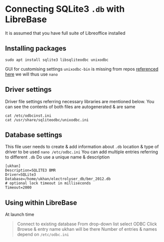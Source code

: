 # Connecting SQLite3 `.db` with LibreBase
It is assumed that you have full suite of Libreoffice installed

## Installing packages
```
sudo apt install sqlite3 libsqliteodbc unixodbc
```
GUI for customising settings `unixodbc-bin` is missing from repos [referenced here](https://wiki.openoffice.org/wiki/Documentation/How_Tos/Using_SQLite_With_OpenOffice.org) we will thus use `nano`

## Driver settings
Driver file settings referring necessary libraries are mentioned below. You can see the contents of both files are autogenerated & are same
```
cat /etc/odbcinst.ini
cat /usr/share/sqliteodbc/unixodbc.ini
```
## Database settings
This file user needs to create & add information about `.db` location & type of driver to be used `nano /etc/odbc.ini` You can add multiple entries referring to different `.db` Do use a unique name & description
```
[ukhan]
Description=SQLITE3 BMR
Driver=SQLite3
Database=/home/ukhan/electrolyser_db/bmr_2012.db
# optional lock timeout in milliseconds
Timeout=2000
```
## Using within LibreBase
At launch time
> Connect to existing database
> From drop-down list select ODBC
> Click Browse & entry name ukhan will be there
> Number of entries & names depend on `/etc/odbc.ini`

